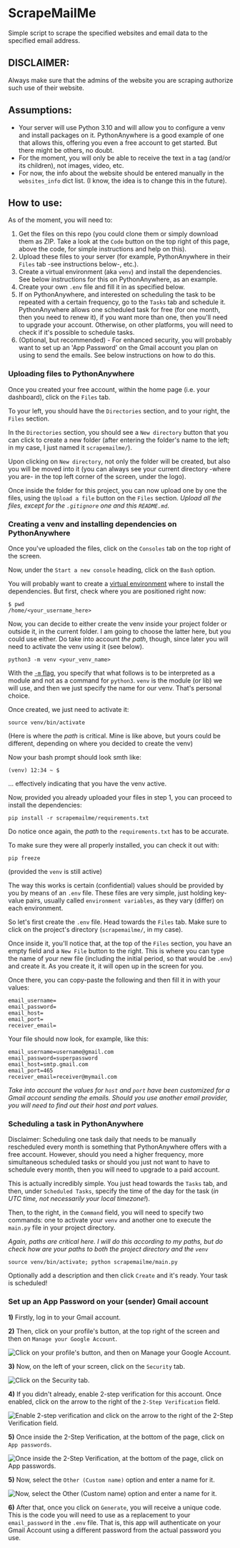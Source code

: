 # ScrapeMailMe

Simple script to scrape the specified websites and email data to the specified email address.

## DISCLAIMER:
Always make sure that the admins of the website you are scraping authorize such use of their website.

## Assumptions:
- Your server will use Python 3.10 and will allow you to configure a venv and install packages on it. PythonAnywhere is a good example of one that allows this, offering you even a free account to get started. But there might be others, no doubt.
- For the moment, you will only be able to receive the text in a tag (and/or its children), not images, video, etc.
- For now, the info about the website should be entered manually in the `websites_info` dict list. (I know, the idea is to change this in the future). 

## How to use:

As of the moment, you will need to:
1. Get the files on this repo (you could clone them or simply download them as ZIP. Take a look at the `Code` button on the top right of this page, above the code, for simple instructions and help on this).
1. Upload these files to your server (for example, PythonAnywhere in their `Files` tab -see instructions below-, etc.). 
2. Create a virtual environment (aka `venv`) and install the dependencies. See below instructions for this on PythonAnywhere, as an example.
2. Create your own `.env` file and fill it in as specified below.
3. If on PythonAnywhere, and interested on scheduling the task to be repeated with a certain frequency, go to the `Tasks` tab and schedule it. PythonAnywhere allows one scheduled task for free (for one month, then you need to renew it), if you want more than one, then you'll need to upgrade your account. Otherwise, on other platforms, you will need to check if it's possible to schedule tasks.
4. (Optional, but recommended) - For enhanced security, you will probably want to set up an 'App Password' on the Gmail account you plan on using to send the emails. See below instructions on how to do this.

### Uploading files to PythonAnywhere

Once you created your free account, within the home page (i.e. your dashboard), click on the `Files` tab.

To your left, you should have the `Directories` section, and to your right, the `Files` section.

In the `Directories` section, you should see a `New directory` button that you can click to create a new folder (after entering the folder's name to the left; in my case, I just named it `scrapemailme/`). 

Upon clicking on `New directory`, not only the folder will be created, but also you will be moved into it (you can always see your current directory -where you are- in the top left corner of the screen, under the logo).

Once inside the folder for this project, you can now upload one by one the files, using the `Upload a file` button on the `Files` section. *Upload all the files, except for the `.gitignore` one and this `README.md`*.

### Creating a venv and installing dependencies on PythonAnywhere

Once you've uploaded the files, click on the `Consoles` tab on the top right of the screen.

Now, under the `Start a new console` heading, click on the `Bash` option.

You will probably want to create a [virtual environment](https://docs.python.org/3/library/venv.html) where to install the dependencies. But first, check where you are positioned right now:
```
$ pwd
/home/<your_username_here>
``` 
Now, you can decide to either create the venv inside your project folder or outside it, in the current folder. I am going to choose the latter here, but you could use either. Do take into account *the path*, though, since later you will need to activate the venv using it (see below).
```
python3 -m venv <your_venv_name>
```
With the [`-m` flag](https://docs.python.org/3/using/cmdline.html#cmdoption-m), you specify that what follows is to be interpreted as a module and not as a command for `python3`. `venv` is the module (or lib) we will use, and then we just specify the name for our venv. That's personal choice.

Once created, we just need to activate it:
```
source venv/bin/activate
```
(Here is where the *path* is critical. Mine is like above, but yours could be different, depending on where you decided to create the venv)

Now your bash prompt should look smth like:
```
(venv) 12:34 ~ $ 
```
... effectively indicating that you have the venv active.

Now, provided you already uploaded your files in step 1, you can proceed to install the dependencies:
```
pip install -r scrapemailme/requirements.txt
```
Do notice once again, the *path* to the `requirements.txt` has to be accurate.

To make sure they were all properly installed, you can check it out with:
```
pip freeze
```
(provided the `venv` is still active)

The way this works is certain (confidential) values should be provided by you by means of an `.env` file. These files are very simple, just holding key-value pairs, usually called `environment variables`, as they vary (differ) on each environment.

So let's first create the `.env` file. Head towards the `Files` tab. Make sure to click on the project's directory (`scrapemailme/`, in my case). 

Once inside it, you'll notice that, at the top of the `Files` section, you have an empty field and a `New File` button to the right. This is where you can type the name of your new file (including the initial period, so that would be `.env`) and create it. As you create it, it will open up in the screen for you.

Once there, you can copy-paste the following and then fill it in with your values:
```
email_username=
email_password=
email_host=
email_port=
receiver_email=
```

Your file should now look, for example, like this:

```
email_username=username@gmail.com
email_password=superpassword
email_host=smtp.gmail.com
email_port=465
receiver_email=receiver@mymail.com
```

*Take into account the values for `host` and `port` have been customized for a Gmail account sending the emails. Should you use another email provider, you will need to find out their host and port values.*

### Scheduling a task in PythonAnywhere

Disclaimer: Scheduling one task daily that needs to be manually rescheduled every month is something that PythonAnywhere offers with a free account. However, should you need a higher frequency, more simultaneous scheduled tasks or should you just not want to have to schedule every month, then you will need to upgrade to a paid account.

This is actually incredibly simple. You just head towards the `Tasks` tab, and then, under `Scheduled Tasks`, specify the time of the day for the task (*in UTC time, not necessarily your local timezone!*).

Then, to the right, in the `Command` field, you will need to specify two commands: one to activate your `venv` and another one to execute the `main.py` file in your project directory.

*Again, paths are critical here. I will do this according to my paths, but do check how are your paths to both the project directory and the `venv`*

```
source venv/bin/activate; python scrapemailme/main.py
```

Optionally add a description and then click `Create` and it's ready. Your task is scheduled!

### Set up an App Password on your (sender) Gmail account

**1)** Firstly, log in to your Gmail account.

**2)** Then, click on your profile's button, at the top right of the screen and then on `Manage your Google Account`.

![Click on your profile's button, and then on `Manage your Google Account`.](readme_images/mail_config_1.jpg)

**3)** Now, on the left of your screen, click on the `Security` tab.

![Click on the `Security` tab.](readme_images/mail_config_2.jpg)

**4)** If you didn't already, enable 2-step verification for this account. Once enabled, click on the arrow to the right of the `2-Step Verification` field.

![Enable 2-step verification and click on the arrow to the right of the `2-Step Verification` field.](readme_images/mail_config_3.jpg)

**5)** Once inside the 2-Step Verification, at the bottom of the page, click on `App passwords`.

![Once inside the 2-Step Verification, at the bottom of the page, click on `App passwords`.](readme_images/mail_config_4.jpg)

**5)** Now, select the `Other (Custom name)` option and enter a name for it.

![Now, select the `Other (Custom name)` option and enter a name for it.](readme_images/mail_config_5.jpg)

**6)** After that, once you click on `Generate`, you will receive a unique code. This is the code you will need to use as a replacement to your `email_password` in the `.env` file. That is, this app will authenticate on your Gmail Account using a different password from the actual password you use.
